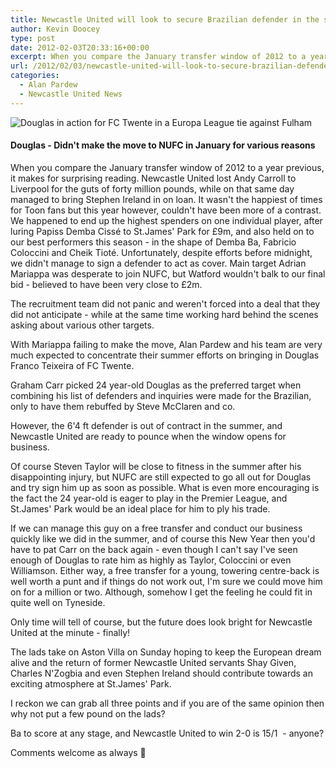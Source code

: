 ```yaml
---
title: Newcastle United will look to secure Brazilian defender in the summer
author: Kevin Doocey
type: post
date: 2012-02-03T20:33:16+00:00
excerpt: When you compare the January transfer window of 2012 to a year previous, it makes for surprising reading. Newcastle United lost Andy Carroll to Liverpool for the guts of forty..
url: /2012/02/03/newcastle-united-will-look-to-secure-brazilian-defender-in-the-summer/
categories:
  - Alan Pardew
  - Newcastle United News
---
```


![Douglas in action for FC Twente in a Europa League tie against Fulham](https://www.tynetime.com/wp-content/uploads/2012/02/Douglas-FC-Twente.jpg "Douglas-FC-Twente")

#### Douglas - Didn't make the move to NUFC in January for various reasons

When you compare the January transfer window of 2012 to a year previous, it makes for surprising reading. Newcastle United lost Andy Carroll to Liverpool for the guts of forty million pounds, while on that same day managed to bring Stephen Ireland in on loan. It wasn't the happiest of times for Toon fans but this year however, couldn't have been more of a contrast. We happened to end up the highest spenders on one individual player, after luring Papiss Demba Cissé to St.James' Park for £9m, and also held on to our best performers this season - in the shape of Demba Ba, Fabricio Coloccini and Cheik Tioté. Unfortunately, despite efforts before midnight, we didn't manage to sign a defender to act as cover. Main target Adrian Mariappa was desperate to join NUFC, but Watford wouldn't balk to our final bid - believed to have been very close to £2m.

The recruitment team did not panic and weren't forced into a deal that they did not anticipate - while at the same time working hard behind the scenes asking about various other targets.

With Mariappa failing to make the move, Alan Pardew and his team are very much expected to concentrate their summer efforts on bringing in Douglas Franco Teixeira of FC Twente.

Graham Carr picked 24 year-old Douglas as the preferred target when combining his list of defenders and inquiries were made for the Brazilian, only to have them rebuffed by Steve McClaren and co.

However, the 6'4 ft defender is out of contract in the summer, and Newcastle United are ready to pounce when the window opens for business.

Of course Steven Taylor will be close to fitness in the summer after his disappointing injury, but NUFC are still expected to go all out for Douglas and try sign him up as soon as possible. What is even more encouraging is the fact the 24 year-old is eager to play in the Premier League, and St.James' Park would be an ideal place for him to ply his trade.

If we can manage this guy on a free transfer and conduct our business quickly like we did in the summer, and of course this New Year then you'd have to pat Carr on the back again - even though I can't say I've seen enough of Douglas to rate him as highly as Taylor, Coloccini or even Williamson. Either way, a free transfer for a young, towering centre-back is well worth a punt and if things do not work out, I'm sure we could move him on for a million or two. Although, somehow I get the feeling he could fit in quite well on Tyneside.

Only time will tell of course, but the future does look bright for Newcastle United at the minute - finally!

The lads take on Aston Villa on Sunday hoping to keep the European dream alive and the return of former Newcastle United servants Shay Given, Charles N'Zogbia and even Stephen Ireland should contribute towards an exciting atmosphere at St.James' Park.

I reckon we can grab all three points and if you are of the same opinion then why not put a few pound on the lads?

Ba to score at any stage, and Newcastle United to win 2-0 is 15/1  - anyone?

Comments welcome as always 🙂
